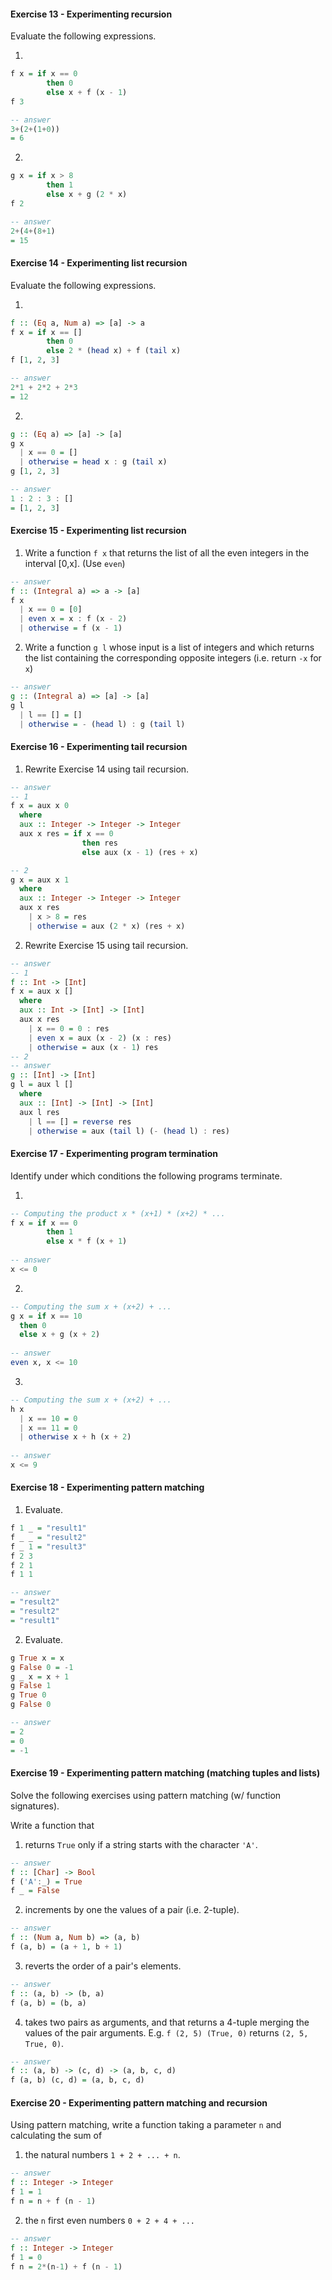 #### Exercise 13 - Experimenting recursion
Evaluate the following expressions.

1.
```haskell
f x = if x == 0
        then 0
        else x + f (x - 1)
f 3

-- answer
3+(2+(1+0))
= 6
```

2. 
```haskell
g x = if x > 8
        then 1
        else x + g (2 * x)
f 2

-- answer
2+(4+(8+1)
= 15
```

#### Exercise 14 - Experimenting list recursion
Evaluate the following expressions.

1.
```haskell
f :: (Eq a, Num a) => [a] -> a
f x = if x == []
        then 0
        else 2 * (head x) + f (tail x)
f [1, 2, 3]

-- answer
2*1 + 2*2 + 2*3
= 12
```

2.
```haskell
g :: (Eq a) => [a] -> [a]
g x
  | x == 0 = []
  | otherwise = head x : g (tail x)
g [1, 2, 3]

-- answer
1 : 2 : 3 : []
= [1, 2, 3]
```

#### Exercise 15 - Experimenting list recursion
1. Write a function `f x` that returns 
the list of all the even integers in the interval [0,x]. (Use `even`)
```haskell
-- answer
f :: (Integral a) => a -> [a]
f x
  | x == 0 = [0]
  | even x = x : f (x - 2)
  | otherwise = f (x - 1)
```

2. Write a function `g l` whose input is a list of integers and
which returns the list containing the corresponding opposite integers (i.e. return `-x` for `x`)
```haskell
-- answer
g :: (Integral a) => [a] -> [a]
g l
  | l == [] = []
  | otherwise = - (head l) : g (tail l)
```

#### Exercise 16 - Experimenting tail recursion
1. Rewrite Exercise 14 using tail recursion.
```haskell
-- answer
-- 1
f x = aux x 0
  where
  aux :: Integer -> Integer -> Integer
  aux x res = if x == 0
                then res
                else aux (x - 1) (res + x)

-- 2                
g x = aux x 1
  where
  aux :: Integer -> Integer -> Integer
  aux x res
    | x > 8 = res
    | otherwise = aux (2 * x) (res + x)
```

2. Rewrite Exercise 15 using tail recursion.
```haskell
-- answer
-- 1
f :: Int -> [Int]
f x = aux x []
  where
  aux :: Int -> [Int] -> [Int]
  aux x res
    | x == 0 = 0 : res
    | even x = aux (x - 2) (x : res) 
    | otherwise = aux (x - 1) res
-- 2                
-- answer
g :: [Int] -> [Int]
g l = aux l []
  where
  aux :: [Int] -> [Int] -> [Int]
  aux l res
    | l == [] = reverse res
    | otherwise = aux (tail l) (- (head l) : res)
```

#### Exercise 17 - Experimenting program termination
Identify under which conditions the following programs terminate.

1.
```haskell
-- Computing the product x * (x+1) * (x+2) * ...
f x = if x == 0
        then 1
        else x * f (x + 1)
        
-- answer
x <= 0
```

2.
```haskell
-- Computing the sum x + (x+2) + ...
g x = if x == 10
  then 0
  else x + g (x + 2)
  
-- answer
even x, x <= 10
```

3.
```haskell
-- Computing the sum x + (x+2) + ...
h x
  | x == 10 = 0
  | x == 11 = 0
  | otherwise x + h (x + 2)
  
-- answer
x <= 9
```

#### Exercise 18 - Experimenting pattern matching
1. Evaluate.
```haskell
f 1 _ = "result1"
f _ _ = "result2"
f _ 1 = "result3"
f 2 3
f 2 1
f 1 1

-- answer
= "result2"
= "result2"
= "result1"
```

2. Evaluate.
```haskell
g True x = x
g False 0 = -1
g _ x = x + 1
g False 1
g True 0
g False 0

-- answer
= 2
= 0
= -1
```

#### Exercise 19 - Experimenting pattern matching (matching tuples and lists)
Solve the following exercises using pattern matching (w/ function signatures). 

Write a function that
1. returns `True` only if a string starts with the character `'A'`.
```haskell
-- answer
f :: [Char] -> Bool
f ('A':_) = True
f _ = False
```

2. increments by one the values of a pair (i.e. 2-tuple).
```haskell
-- answer
f :: (Num a, Num b) => (a, b)
f (a, b) = (a + 1, b + 1)
```

3. reverts the order of a pair's elements.
```haskell
-- answer
f :: (a, b) -> (b, a)
f (a, b) = (b, a)
```

4. takes two pairs as arguments, and that returns a 4-tuple merging the values of the pair arguments. E.g. `f (2, 5) (True, 0)` returns `(2, 5, True, 0)`.
```haskell
-- answer
f :: (a, b) -> (c, d) -> (a, b, c, d)
f (a, b) (c, d) = (a, b, c, d)
```

#### Exercise 20 - Experimenting pattern matching and recursion
Using pattern matching, write a function taking a parameter `n` and calculating the sum of 
1. the natural numbers `1 + 2 + ... + n`.
```haskell
-- answer
f :: Integer -> Integer
f 1 = 1
f n = n + f (n - 1)
```
2. the `n` first even numbers `0 + 2 + 4 + ...`
```haskell
-- answer
f :: Integer -> Integer
f 1 = 0
f n = 2*(n-1) + f (n - 1)
```

